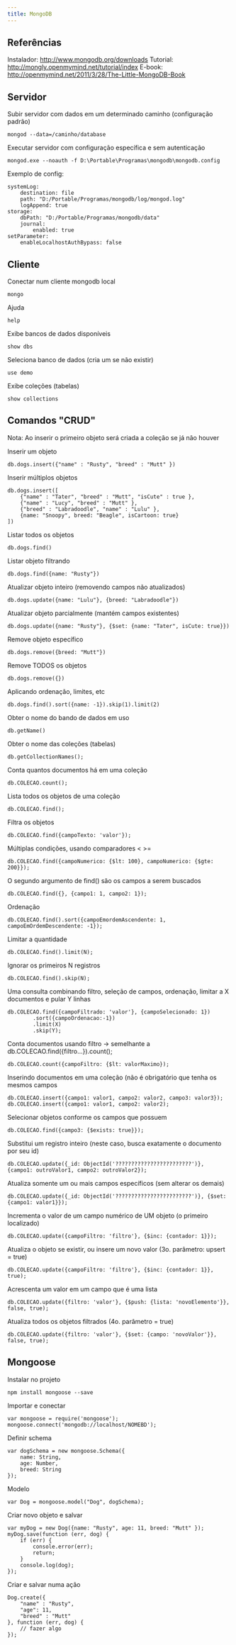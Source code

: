 ```yaml
---
title: MongoDB
---
```


Referências
-----------

Instalador: <http://www.mongodb.org/downloads>
Tutorial: <http://mongly.openmymind.net/tutorial/index>
E-book: <http://openmymind.net/2011/3/28/The-Little-MongoDB-Book>


Servidor
------

Subir servidor com dados em um determinado caminho (configuração padrão)

    mongod --data=/caminho/database

Executar servidor com configuração específica e sem autenticação

    mongod.exe --noauth -f D:\Portable\Programas\mongodb\mongodb.config

Exemplo de config:

    systemLog:
        destination: file
        path: "D:/Portable/Programas/mongodb/log/mongod.log"
        logAppend: true
    storage:
        dbPath: "D:/Portable/Programas/mongodb/data"
        journal:
            enabled: true
    setParameter:
        enableLocalhostAuthBypass: false

Cliente
------

Conectar num cliente mongodb local

    mongo

Ajuda

    help

Exibe bancos de dados disponíveis

    show dbs

Seleciona banco de dados (cria um se não existir)

    use demo

Exibe coleções (tabelas)

    show collections

Comandos "CRUD"
------

Nota: Ao inserir o primeiro objeto será criada a coleção se já não houver

Inserir um objeto

    db.dogs.insert({"name" : "Rusty", "breed" : "Mutt" })

Inserir múltiplos objetos

    db.dogs.insert([
        {"name" : "Tater", "breed" : "Mutt", "isCute" : true }, 
        {"name" : "Lucy", "breed" : "Mutt" }, 
        {"breed" : "Labradoodle", "name" : "Lulu" }, 
        {name: "Snoopy", breed: "Beagle", isCartoon: true}
    ])

Listar todos os objetos

    db.dogs.find()

Listar objeto filtrando

    db.dogs.find({name: "Rusty"})

Atualizar objeto inteiro (removendo campos não atualizados)

    db.dogs.update({name: "Lulu"}, {breed: "Labradoodle"})

Atualizar objeto parcialmente (mantém campos existentes)

    db.dogs.update({name: "Rusty"}, {$set: {name: "Tater", isCute: true}})

Remove objeto específico

    db.dogs.remove({breed: "Mutt"})

Remove TODOS os objetos

    db.dogs.remove({})

Aplicando ordenação, limites, etc

    db.dogs.find().sort({name: -1}).skip(1).limit(2)

Obter o nome do bando de dados em uso

    db.getName()

Obter o nome das coleções (tabelas)

    db.getCollectionNames();

Conta quantos documentos há em uma coleção

    db.COLECAO.count();

Lista todos os objetos de uma coleção

    db.COLECAO.find();

Filtra os objetos

    db.COLECAO.find({campoTexto: 'valor'});

Múltiplas condições, usando comparadores < >=

    db.COLECAO.find({campoNumerico: {$lt: 100}, campoNumerico: {$gte: 200}});

O segundo argumento de find() são os campos a serem buscados

    db.COLECAO.find({}, {campo1: 1, campo2: 1});

Ordenação

    db.COLECAO.find().sort({campoEmordemAscendente: 1, campoEmOrdemDescendente: -1});

Limitar a quantidade

    db.COLECAO.find().limit(N);

Ignorar os primeiros N registros

    db.COLECAO.find().skip(N);

Uma consulta combinando filtro, seleção de campos, ordenação, limitar a X documentos e pular Y linhas

    db.COLECAO.find({campoFiltrado: 'valor'}, {campoSelecionado: 1})
            .sort({campoOrdenacao:-1})
            .limit(X)
            .skip(Y);

Conta documentos usando filtro -> semelhante a db.COLECAO.find({filtro...}).count();

    db.COLECAO.count({campoFiltro: {$lt: valorMaximo});

Inserindo documentos em uma coleção (não é obrigatório que tenha os mesmos campos

    db.COLECAO.insert({campo1: valor1, campo2: valor2, campo3: valor3});
    db.COLECAO.insert({campo1: valor1, campo2: valor2);

Selecionar objetos conforme os campos que possuem

    db.COLECAO.find({campo3: {$exists: true}});

Substitui um registro inteiro (neste caso, busca exatamente o documento por seu id)

    db.COLECAO.update({_id: ObjectId('????????????????????????')}, {campo1: outroValor1, campo2: outroValor2});

Atualiza somente um ou mais campos específicos (sem alterar os demais)

    db.COLECAO.update({_id: ObjectId('????????????????????????')}, {$set: {campo1: valor1}});

Incrementa o valor de um campo numérico de UM objeto (o primeiro localizado)

    db.COLECAO.update({campoFiltro: 'filtro'}, {$inc: {contador: 1}});

Atualiza o objeto se existir, ou insere um novo valor (3o. parâmetro: upsert = true)

    db.COLECAO.update({campoFiltro: 'filtro'}, {$inc: {contador: 1}}, true);

Acrescenta um valor em um campo que é uma lista

    db.COLECAO.update({filtro: 'valor'}, {$push: {lista: 'novoElemento'}}, false, true);

Atualiza todos os objetos filtrados (4o. parâmetro = true)

    db.COLECAO.update({filtro: 'valor'}, {$set: {campo: 'novoValor'}}, false, true);


Mongoose
------

Instalar no projeto

    npm install mongoose --save

Importar e conectar

    var mongoose = require('mongoose');
    mongoose.connect('mongodb://localhost/NOMEBD');

Definir schema

    var dogSchema = new mongoose.Schema({
        name: String,
        age: Number,
        breed: String
    });

Modelo

    var Dog = mongoose.model("Dog", dogSchema);

Criar novo objeto e salvar

    var myDog = new Dog({name: "Rusty", age: 11, breed: "Mutt" });
    myDog.save(function (err, dog) {
        if (err) {
            console.error(err);
            return;
        }
        console.log(dog);
    });

Criar e salvar numa ação

    Dog.create({
        "name" : "Rusty", 
        "age": 11, 
        "breed" : "Mutt"
    }, function (err, dog) {
        // fazer algo
    });

